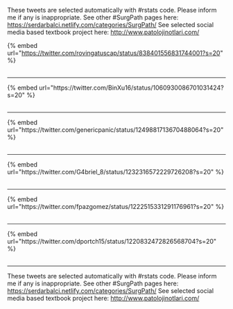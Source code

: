 

These tweets are selected automatically with #rstats code. Please inform me if any is inappropriate.
See other #SurgPath pages here: https://serdarbalci.netlify.com/categories/SurgPath/ 
See selected social media based textbook project here: http://www.patolojinotlari.com/

{% embed url="https://twitter.com/rovingatuscap/status/838401556831744001?s=20" %}<br>
<br>
<hr>
{% embed url="https://twitter.com/BinXu16/status/1060930086701031424?s=20" %}<br>
<br>
<hr>
{% embed url="https://twitter.com/genericpanic/status/1249881713670488064?s=20" %}<br>
<br>
<hr>
{% embed url="https://twitter.com/G4briel_8/status/1232316572229726208?s=20" %}<br>
<br>
<hr>
{% embed url="https://twitter.com/fpazgomez/status/1222515331291176961?s=20" %}<br>
<br>
<hr>
{% embed url="https://twitter.com/dportch15/status/1220832472826568704?s=20" %}<br>
<br>
<hr>


These tweets are selected automatically with #rstats code. Please inform me if any is inappropriate.
See other #SurgPath pages here: https://serdarbalci.netlify.com/categories/SurgPath/ 
See selected social media based textbook project here: http://www.patolojinotlari.com/
